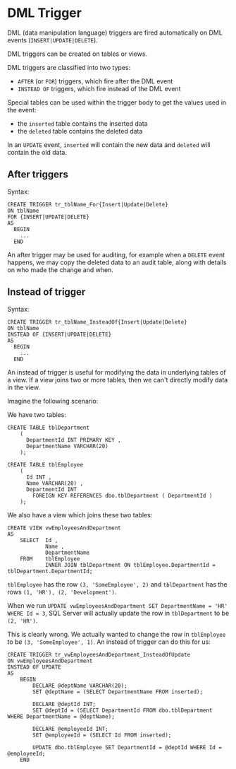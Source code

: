 # DML Trigger #

DML (data manipulation language) triggers are fired automatically on DML events (`INSERT|UPDATE|DELETE`).

DML triggers can be created on tables or views.

DML triggers are classified into two types:

- `AFTER` (or `FOR`) triggers, which fire after the DML event
- `INSTEAD OF` triggers, which fire instead of the DML event

Special tables can be used within the trigger body to get the values used in the event:

- the `inserted` table contains the inserted data
- the `deleted` table contains the deleted data

In an `UPDATE` event, `inserted` will contain the new data and `deleted` will contain the old data.

## After triggers ##

Syntax:

```
CREATE TRIGGER tr_tblName_For{Insert|Update|Delete}
ON tblName
FOR {INSERT|UPDATE|DELETE}
AS
  BEGIN
    ...
  END
```

An after trigger may be used for auditing, for example when a `DELETE` event happens, we may copy the deleted data to an audit table, along with details on who made the change and when.

## Instead of trigger ##

Syntax:

```
CREATE TRIGGER tr_tblName_InsteadOf{Insert|Update|Delete}
ON tblName
INSTEAD OF {INSERT|UPDATE|DELETE}
AS
  BEGIN
    ...
  END
```

An instead of trigger is useful for modifying the data in underlying tables of a view. If a view joins two or more tables, then we can't directly modify data in the view.

Imagine the following scenario:

We have two tables:

```
CREATE TABLE tblDepartment
    (
      DepartmentId INT PRIMARY KEY ,
      DepartmentName VARCHAR(20)
    );

CREATE TABLE tblEmployee
    (
      Id INT ,
      Name VARCHAR(20) ,
      DepartmentId INT
        FOREIGN KEY REFERENCES dbo.tblDepartment ( DepartmentId )
    );
```

We also have a view which joins these two tables:

```
CREATE VIEW vwEmployeesAndDepartment
AS
    SELECT  Id ,
            Name ,
            DepartmentName
    FROM    tblEmployee
            INNER JOIN tblDepartment ON tblEmployee.DepartmentId = tblDepartment.DepartmentId;
```

`tblEmployee` has the row `(3, 'SomeEmployee', 2)` and `tblDepartment` has the rows `(1, 'HR'), (2, 'Development')`.

When we run `UPDATE vwEmployeesAndDepartment SET DepartmentName = 'HR' WHERE Id = 3`, SQL Server will actually update the row in `tblDepartment` to be `(2, 'HR')`.

This is clearly wrong. We actually wanted to change the row in `tblEmployee` to be `(3, 'SomeEmployee', 1)`. An instead of trigger can do this for us:

```
CREATE TRIGGER tr_vwEmployeesAndDepartment_InsteadOfUpdate
ON vwEmployeesAndDepartment
INSTEAD OF UPDATE
AS
	BEGIN
		DECLARE @deptName VARCHAR(20);
		SET @deptName = (SELECT DepartmentName FROM inserted);

		DECLARE @deptId INT;
		SET @deptId = (SELECT DepartmentId FROM dbo.tblDepartment WHERE DepartmentName = @deptName);

		DECLARE @employeeId INT;
		SET @employeeId = (SELECT Id FROM inserted);

		UPDATE dbo.tblEmployee SET DepartmentId = @deptId WHERE Id = @employeeId;
	END
```
